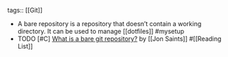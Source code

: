 tags:: [[Git]]

- A bare repository is a repository that doesn’t contain a working directory. It can be used to manage [[dotfiles]] #mysetup
- TODO [#C] [What is a bare git repository?](https://www.saintsjd.com/2011/01/what-is-a-bare-git-repository/) by [[Jon Saints]] #[[Reading List]]